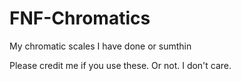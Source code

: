 # FNF-Chromatics
My chromatic scales I have done or sumthin

Please credit me if you use these. Or not. I don't care.
